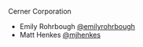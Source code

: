Cerner Corporation

- Emily Rohrbough [@emilyrohrbough]
- Matt Henkes [@mjhenkes]

[@emilyrohrbough]: https://github.com/emilyrohrbough
[@mjhenkes]: https://github.com/mjhenkes
